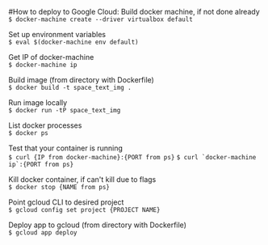 #How to deploy to Google Cloud:
Build docker machine, if not done already  
`$ docker-machine create --driver virtualbox default`

Set up environment variables  
`$ eval $(docker-machine env default)`

Get IP of docker-machine  
`$ docker-machine ip`

Build image (from directory with Dockerfile)  
`$ docker build -t space_text_img .`

Run image locally  
`$ docker run -tP space_text_img`

List docker processes  
`$ docker ps`

Test that your container is running  
`$ curl {IP from docker-machine}:{PORT from ps}`
``$ curl `docker-machine ip`:{PORT from ps}``

Kill docker container, if can't kill due to flags  
`$ docker stop {NAME from ps}`

Point gcloud CLI to desired project  
`$ gcloud config set project {PROJECT NAME}`

Deploy app to gcloud (from directory with Dockerfile)  
`$ gcloud app deploy`

